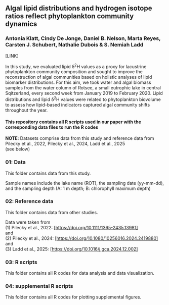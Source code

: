 ## Algal lipid distributions and hydrogen isotope ratios reflect phytoplankton community dynamics 
### Antonia Klatt, Cindy De Jonge, Daniel B. Nelson, Marta Reyes, Carsten J. Schubert, Nathalie Dubois & S. Nemiah Ladd 

[LINK]

In this study, we evaluated lipid δ<sup>2</sup>H values as a proxy for lacustrine phytoplankton community composition and sought to improve the reconstruction of algal communities based on holistic analyses of lipid biomarker distributions. 
For this aim, we took water and algal biomass samples from the water column of Rotsee, a small eutrophic lake in central Sqitzerland, every second week from January 2019 to February 2020. Lipid distributions and lipid δ<sup>2</sup>H values were related to phytoplankton biovolume to assess how lipid-based indicators captured algal community shifts throughout the year.   

#### This repository contains all R scripts used in our paper with the corresponding data files to run the R codes

**NOTE**: Datasets comprise data from this study and reference data from Pilecky et al., 2022, Pilecky et al., 2024, Ladd et al., 2025 <br> (see below)

### 01: Data
This folder contains data from this study. <br>

Sample names include the lake name (ROT), the sampling date (yy-mm-dd), and the sampling depth (A: 1 m depth; B: chlorophyll maximum depth)

### 02: Reference data
This folder contains data from other studies. <br>

Data were taken from <br>
(1) Pilecky et al., 2022:  [https://doi.org/10.1111/1365-2435.13981] <br>
and <br>
(2) Pilecky et al., 2024: [https://doi.org/10.1080/10256016.2024.2419880]<br>
and <br>
(3) Ladd et al., 2025: [https://doi.org/10.1016/j.gca.2024.12.002] <br>


### 03: R scripts
This folder contains all R codes for data analysis and data visualization.

### 04: supplemental R scripts
This folder contains all R codes for plotting supplemental figures.

